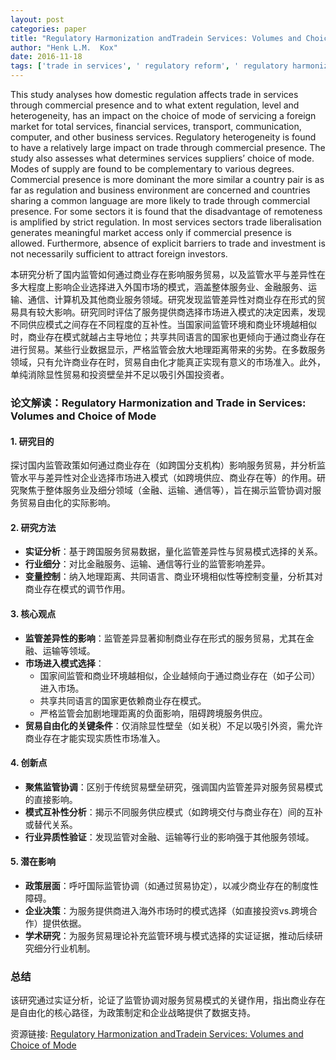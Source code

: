 ```yaml
---
layout: post
categories: paper
title: "Regulatory Harmonization andTradein Services: Volumes and Choice of Mode"
author: "Henk L.M.  Kox"
date: 2016-11-18
tags: ['trade in services', ' regulatory reform', ' regulatory harmonization', ' modes of supply']
---
```


This study analyses how domestic regulation affects trade in services through commercial presence and to what extent regulation, level and heterogeneity, has an impact on the choice of mode of servicing a foreign market for total services, financial services, transport, communication, computer, and other business services. Regulatory heterogeneity is found to have a relatively large impact on trade through commercial presence. The study also assesses what determines services suppliers’ choice of mode. Modes of supply are found to be complementary to various degrees. Commercial presence is more dominant the more similar a country pair is as far as regulation and business environment are concerned and countries sharing a common language are more likely to trade through commercial presence. For some sectors it is found that the disadvantage of remoteness is amplified by strict regulation. In most services sectors trade liberalisation generates meaningful market access only if commercial presence is allowed. Furthermore, absence of explicit barriers to trade and investment is not necessarily sufficient to attract foreign investors.

本研究分析了国内监管如何通过商业存在影响服务贸易，以及监管水平与差异性在多大程度上影响企业选择进入外国市场的模式，涵盖整体服务业、金融服务、运输、通信、计算机及其他商业服务领域。研究发现监管差异性对商业存在形式的贸易具有较大影响。研究同时评估了服务提供商选择市场进入模式的决定因素，发现不同供应模式之间存在不同程度的互补性。当国家间监管环境和商业环境越相似时，商业存在模式就越占主导地位；共享共同语言的国家也更倾向于通过商业存在进行贸易。某些行业数据显示，严格监管会放大地理距离带来的劣势。在多数服务领域，只有允许商业存在时，贸易自由化才能真正实现有意义的市场准入。此外，单纯消除显性贸易和投资壁垒并不足以吸引外国投资者。

### **论文解读：Regulatory Harmonization and Trade in Services: Volumes and Choice of Mode**  

#### **1. 研究目的**  
探讨国内监管政策如何通过商业存在（如跨国分支机构）影响服务贸易，并分析监管水平与差异性对企业选择市场进入模式（如跨境供应、商业存在等）的作用。研究聚焦于整体服务业及细分领域（金融、运输、通信等），旨在揭示监管协调对服务贸易自由化的实际影响。  

#### **2. 研究方法**  
- **实证分析**：基于跨国服务贸易数据，量化监管差异性与贸易模式选择的关系。  
- **行业细分**：对比金融服务、运输、通信等行业的监管影响差异。  
- **变量控制**：纳入地理距离、共同语言、商业环境相似性等控制变量，分析其对商业存在模式的调节作用。  

#### **3. 核心观点**  
- **监管差异性的影响**：监管差异显著抑制商业存在形式的服务贸易，尤其在金融、运输等领域。  
- **市场进入模式选择**：  
  - 国家间监管和商业环境越相似，企业越倾向于通过商业存在（如子公司）进入市场。  
  - 共享共同语言的国家更依赖商业存在模式。  
  - 严格监管会加剧地理距离的负面影响，阻碍跨境服务供应。  
- **贸易自由化的关键条件**：仅消除显性壁垒（如关税）不足以吸引外资，需允许商业存在才能实现实质性市场准入。  

#### **4. 创新点**  
- **聚焦监管协调**：区别于传统贸易壁垒研究，强调国内监管差异对服务贸易模式的直接影响。  
- **模式互补性分析**：揭示不同服务供应模式（如跨境交付与商业存在）间的互补或替代关系。  
- **行业异质性验证**：发现监管对金融、运输等行业的影响强于其他服务领域。  

#### **5. 潜在影响**  
- **政策层面**：呼吁国际监管协调（如通过贸易协定），以减少商业存在的制度性障碍。  
- **企业决策**：为服务提供商进入海外市场时的模式选择（如直接投资vs.跨境合作）提供依据。  
- **学术研究**：为服务贸易理论补充监管环境与模式选择的实证证据，推动后续研究细分行业机制。  

### **总结**  
该研究通过实证分析，论证了监管协调对服务贸易模式的关键作用，指出商业存在是自由化的核心路径，为政策制定和企业战略提供了数据支持。

资源链接: [Regulatory Harmonization andTradein Services: Volumes and Choice of Mode](https://papers.ssrn.com/sol3/papers.cfm?abstract_id=2872076)
